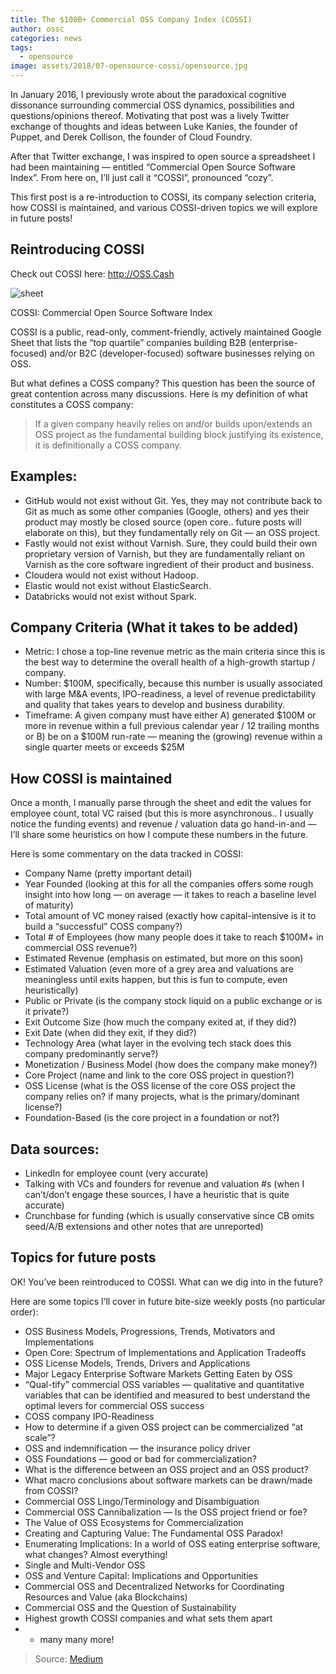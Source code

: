 ```yaml
---
title: The $100B+ Commercial OSS Company Index (COSSI)
author: ossc
categories: news
tags:
  - opensource
image: assets/2018/07-opensource-cossi/opensource.jpg
---
```


In January 2016, I previously wrote about the paradoxical cognitive dissonance surrounding commercial OSS dynamics, possibilities and questions/opinions thereof. Motivating that post was a lively Twitter exchange of thoughts and ideas between Luke Kanies, the founder of Puppet, and Derek Collison, the founder of Cloud Foundry.

After that Twitter exchange, I was inspired to open source a spreadsheet I had been maintaining — entitled “Commercial Open Source Software Index”. From here on, I’ll just call it “COSSI”, pronounced “cozy”.

This first post is a re-introduction to COSSI, its company selection criteria, how COSSI is maintained, and various COSSI-driven topics we will explore in future posts!

## Reintroducing COSSI

Check out COSSI here: <http://OSS.Cash>

![sheet](/assets/2018/07-opensource-cossi/sheet.png)

COSSI: Commercial Open Source Software Index

COSSI is a public, read-only, comment-friendly, actively maintained Google Sheet that lists the “top quartile” companies building B2B (enterprise-focused) and/or B2C (developer-focused) software businesses relying on OSS.

But what defines a COSS company? This question has been the source of great contention across many discussions.
Here is my definition of what constitutes a COSS company:

> If a given company heavily relies on and/or builds upon/extends an OSS project as the fundamental building block justifying its existence, it is definitionally a COSS company.

## Examples:

- GitHub would not exist without Git. Yes, they may not contribute back to Git as much as some other companies (Google, others) and yes their product may mostly be closed source (open core.. future posts will elaborate on this), but they fundamentally rely on Git — an OSS project.
- Fastly would not exist without Varnish. Sure, they could build their own proprietary version of Varnish, but they are fundamentally reliant on Varnish as the core software ingredient of their product and business.
- Cloudera would not exist without Hadoop.
- Elastic would not exist without ElasticSearch.
- Databricks would not exist without Spark.

## Company Criteria (What it takes to be added)

- Metric: I chose a top-line revenue metric as the main criteria since this is the best way to determine the overall health of a high-growth startup / company.
- Number: $100M, specifically, because this number is usually associated with large M&A events, IPO-readiness, a level of revenue predictability and quality that takes years to develop and business durability.
- Timeframe: A given company must have either A) generated $100M or more in revenue within a full previous calendar year / 12 trailing months or B) be on a $100M run-rate — meaning the (growing) revenue within a single quarter meets or exceeds $25M

## How COSSI is maintained

Once a month, I manually parse through the sheet and edit the values for employee count, total VC raised (but this is more asynchronous.. I usually notice the funding events) and revenue / valuation data go hand-in-and — I’ll share some heuristics on how I compute these numbers in the future.

Here is some commentary on the data tracked in COSSI:

- Company Name (pretty important detail)
- Year Founded (looking at this for all the companies offers some rough insight into how long — on average — it takes to reach a baseline level of maturity)
- Total amount of VC money raised (exactly how capital-intensive is it to build a “successful” COSS company?)
- Total # of Employees (how many people does it take to reach $100M+ in commercial OSS revenue?)
- Estimated Revenue (emphasis on estimated, but more on this soon)
- Estimated Valuation (even more of a grey area and valuations are meaningless until exits happen, but this is fun to compute, even heuristically)
- Public or Private (is the company stock liquid on a public exchange or is it private?)
- Exit Outcome Size (how much the company exited at, if they did?)
- Exit Date (when did they exit, if they did?)
- Technology Area (what layer in the evolving tech stack does this company predominantly serve?)
- Monetization / Business Model (how does the company make money?)
- Core Project (name and link to the core OSS project in question?)
- OSS License (what is the OSS license of the core OSS project the company relies on? if many projects, what is the primary/dominant license?)
- Foundation-Based (is the core project in a foundation or not?)

## Data sources:

- LinkedIn for employee count (very accurate)
- Talking with VCs and founders for revenue and valuation #s (when I can’t/don’t engage these sources, I have a heuristic that is quite accurate)
- Crunchbase for funding (which is usually conservative since CB omits seed/A/B extensions and other notes that are unreported)

## Topics for future posts

OK! You’ve been reintroduced to COSSI. What can we dig into in the future?

Here are some topics I’ll cover in future bite-size weekly posts (no particular order):

- OSS Business Models, Progressions, Trends, Motivators and Implementations
- Open Core: Spectrum of Implementations and Application Tradeoffs
- OSS License Models, Trends, Drivers and Applications
- Major Legacy Enterprise Software Markets Getting Eaten by OSS
- “Qual-tify” commercial OSS variables — qualitative and quantitative variables that can be identified and measured to best understand the optimal levers for commercial OSS success
- COSS company IPO-Readiness
- How to determine if a given OSS project can be commercialized “at scale”?
- OSS and indemnification — the insurance policy driver
- OSS Foundations — good or bad for commercialization?
- What is the difference between an OSS project and an OSS product?
- What macro conclusions about software markets can be drawn/made from COSSI?
- Commercial OSS Lingo/Terminology and Disambiguation
- Commercial OSS Cannibalization — Is the OSS project friend or foe?
- The Value of OSS Ecosystems for Commercialization
- Creating and Capturing Value: The Fundamental OSS Paradox!
- Enumerating Implications: In a world of OSS eating enterprise software, what changes? Almost everything!
- Single and Multi-Vendor OSS
- OSS and Venture Capital: Implications and Opportunities
- Commercial OSS and Decentralized Networks for Coordinating Resources and Value (aka Blockchains)
- Commercial OSS and the Question of Sustainability
- Highest growth COSSI companies and what sets them apart
- + many many more!

> Source: [Medium](https://medium.com/open-consensus/1-the-100b-commercial-oss-company-index-cossci-f808ae3a16ab)
